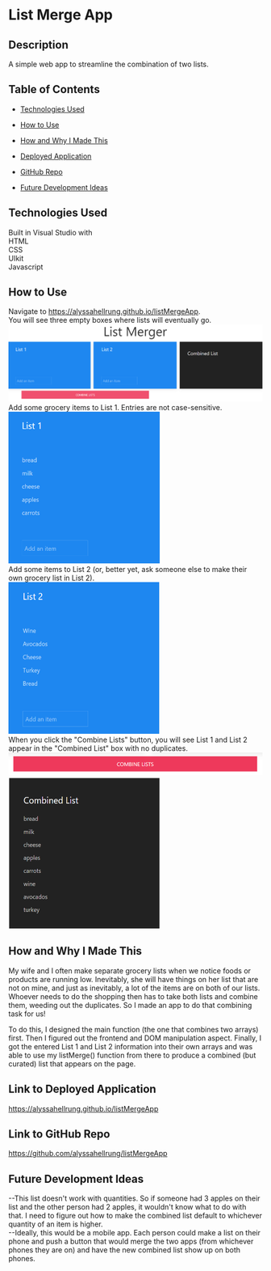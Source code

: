 # List Merge App

## Description
A simple web app to streamline the combination of two lists. 

## Table of Contents

* [Technologies Used](#technologies-used)

* [How to Use](#how-to-use)     

* [How and Why I Made This](#how-and-why-i-made-this)  

* [Deployed Application](#link-to-deployed-application)

* [GitHub Repo](#link-to-github-repo)

* [Future Development Ideas](#future-development-ideas)  


## Technologies Used    
Built in Visual Studio with            
HTML         
CSS  
UIkit      
Javascript             


## How to Use      
Navigate to https://alyssahellrung.github.io/listMergeApp.  
You will see three empty boxes where lists will eventually go.  
<img src="./images/shot1.png"/>  
Add some grocery items to List 1. Entries are not case-sensitive.        
<img src="./images/shot2.png" width="300" height="300"/>     
Add some items to List 2 (or, better yet, ask someone else to make their own grocery list in List 2).  
<img src="./images/shot3.png" width="300" height="300"/>       
When you click the "Combine Lists" button, you will see List 1 and List 2 appear in the "Combined List" box with no duplicates.
<img src="./images/buttonshot.png"/>  
<img src="./images/shot4.png" width="300" height="300"/>         


## How and Why I Made This      
My wife and I often make separate grocery lists when we notice foods or products are running low. Inevitably, she will have things on her list that are not on mine, and just as inevitably, a lot of the items are on both of our lists. Whoever needs to do the shopping then has to take both lists and combine them, weeding out the duplicates. So I made an app to do that combining task for us!  

To do this, I designed the main function (the one that combines two arrays) first. Then I figured out the frontend and DOM manipulation aspect. Finally, I got the entered List 1 and List 2 information into their own arrays and was able to use my listMerge() function from there to produce a combined (but curated) list that appears on the page.   


## Link to Deployed Application    
https://alyssahellrung.github.io/listMergeApp    

## Link to GitHub Repo        
https://github.com/alyssahellrung/listMergeApp  


## Future Development Ideas       
--This list doesn't work with quantities. So if someone had 3 apples on their list and the other person had 2 apples, it wouldn't know what to do with that. I need to figure out how to make the combined list default to whichever quantity of an item is higher.    
--Ideally, this would be a mobile app. Each person could make a list on their phone and push a button that would merge the two apps (from whichever phones they are on) and have the new combined list show up on both phones.    